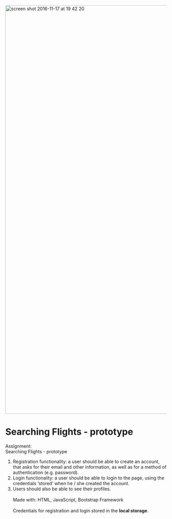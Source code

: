 <img width="1272" alt="screen shot 2016-11-17 at 19 42 20" src="https://cloud.githubusercontent.com/assets/19515308/20402691/fe9f8238-acfd-11e6-8d9c-69e344aed164.png">


# Searching Flights - prototype
Assignment: <br>
Searching Flights - prototype <br>
1. Registration functionality: a user should be able to create an account, 
that asks for their email and other information, as well as for a method of authentication (e.g. password). <br>
2. Login functionality: a user should be able to login to the page, 
using the credentials ‘stored’ when he / she created the account. <br>
3. Users should also be able to see their profiles.
<br><br>
Made with: HTML, JavaScript, Bootstrap Framework
<br><br>
Credentials for registration and login stored in the <b> local storage</b>.
